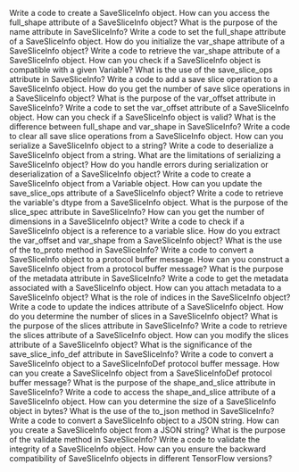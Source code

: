 Write a code to create a SaveSliceInfo object.
How can you access the full_shape attribute of a SaveSliceInfo object?
What is the purpose of the name attribute in SaveSliceInfo?
Write a code to set the full_shape attribute of a SaveSliceInfo object.
How do you initialize the var_shape attribute of a SaveSliceInfo object?
Write a code to retrieve the var_shape attribute of a SaveSliceInfo object.
How can you check if a SaveSliceInfo object is compatible with a given Variable?
What is the use of the save_slice_ops attribute in SaveSliceInfo?
Write a code to add a save slice operation to a SaveSliceInfo object.
How do you get the number of save slice operations in a SaveSliceInfo object?
What is the purpose of the var_offset attribute in SaveSliceInfo?
Write a code to set the var_offset attribute of a SaveSliceInfo object.
How can you check if a SaveSliceInfo object is valid?
What is the difference between full_shape and var_shape in SaveSliceInfo?
Write a code to clear all save slice operations from a SaveSliceInfo object.
How can you serialize a SaveSliceInfo object to a string?
Write a code to deserialize a SaveSliceInfo object from a string.
What are the limitations of serializing a SaveSliceInfo object?
How do you handle errors during serialization or deserialization of a SaveSliceInfo object?
Write a code to create a SaveSliceInfo object from a Variable object.
How can you update the save_slice_ops attribute of a SaveSliceInfo object?
Write a code to retrieve the variable's dtype from a SaveSliceInfo object.
What is the purpose of the slice_spec attribute in SaveSliceInfo?
How can you get the number of dimensions in a SaveSliceInfo object?
Write a code to check if a SaveSliceInfo object is a reference to a variable slice.
How do you extract the var_offset and var_shape from a SaveSliceInfo object?
What is the use of the to_proto method in SaveSliceInfo?
Write a code to convert a SaveSliceInfo object to a protocol buffer message.
How can you construct a SaveSliceInfo object from a protocol buffer message?
What is the purpose of the metadata attribute in SaveSliceInfo?
Write a code to get the metadata associated with a SaveSliceInfo object.
How can you attach metadata to a SaveSliceInfo object?
What is the role of indices in the SaveSliceInfo object?
Write a code to update the indices attribute of a SaveSliceInfo object.
How do you determine the number of slices in a SaveSliceInfo object?
What is the purpose of the slices attribute in SaveSliceInfo?
Write a code to retrieve the slices attribute of a SaveSliceInfo object.
How can you modify the slices attribute of a SaveSliceInfo object?
What is the significance of the save_slice_info_def attribute in SaveSliceInfo?
Write a code to convert a SaveSliceInfo object to a SaveSliceInfoDef protocol buffer message.
How can you create a SaveSliceInfo object from a SaveSliceInfoDef protocol buffer message?
What is the purpose of the shape_and_slice attribute in SaveSliceInfo?
Write a code to access the shape_and_slice attribute of a SaveSliceInfo object.
How can you determine the size of a SaveSliceInfo object in bytes?
What is the use of the to_json method in SaveSliceInfo?
Write a code to convert a SaveSliceInfo object to a JSON string.
How can you create a SaveSliceInfo object from a JSON string?
What is the purpose of the validate method in SaveSliceInfo?
Write a code to validate the integrity of a SaveSliceInfo object.
How can you ensure the backward compatibility of SaveSliceInfo objects in different TensorFlow versions?